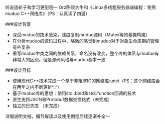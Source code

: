 听说造轮子和学习更配哦～
Orz陈硕大牛和《Linux多线程服务器端编程：使用muduo C++网络库》（PS：认真读了四遍）

###设计背景
- 深受muduo的技术感染，浅度复制muduo源码（Mutex等的基类构建）
- 在分析muduo的源码过程中，略微的感觉到muduo对于对象生命周期的管理有些复杂
- 重写muduo中类之间的依赖关系，命名没有改变，整个库的体系与muduo有非常大的区别，但是源码风格与muduo基本一致

###设计目标
- 使用现代C++技术完成一个基于非阻塞IO的网络库:unet（PS：这个网络库会在两年之内不断更新^_^)
- 基于muduo库的思想：使用std::bind和std::function回调的技术
- 原生支持JSON和Protobuf数据交换格式（未完成）
- 独立的日志库 （未完成）


详细说明文档，细节解读以及使用例程后续逐渐补全～



